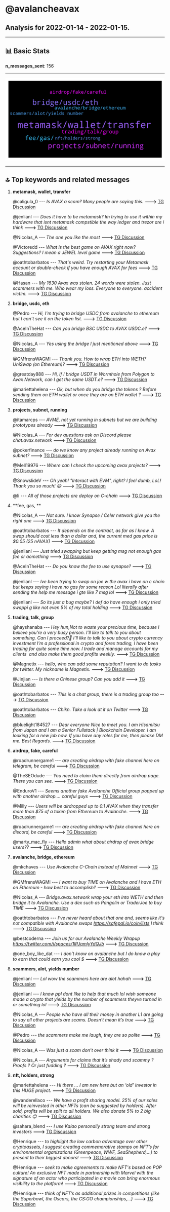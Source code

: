 # **@avalancheavax**
 ## Analysis for **2022-01-14** - **2022-01-15**.

---

## 📊 **Basic Stats**

**n_messages_sent**: 156

---
![wordcloud](avalancheavax_1Days_wordcloud.png)

---


## 🔝 **Top keywords and related messages**

1. **metamask, wallet, transfer**

    @caligula_0 --- *Is AVAX a scam? Many people are saying this.* **--->** [TG Discussion](https://t.me/avalancheavax/322336)

    @jenlianl --- *Does it have to be metamask? Im trying to use it within my hardware that isnt metamask compstible the way ledger and trezor are i think* **--->** [TG Discussion](https://t.me/avalancheavax/322395)

    @Nicolas_A --- *The one you like the most* **--->** [TG Discussion](https://t.me/avalancheavax/322368)

    @Victoredd --- *What is the best game on AVAX right now? Suggestions? I mean a JEWEL level game* **--->** [TG Discussion](https://t.me/avalancheavax/322204)

    @oathtobarbatos --- *That's weird. Try restarting your Metamask account or double-check if you have enough AVAX for fees* **--->** [TG Discussion](https://t.me/avalancheavax/322389)

    @Hasan --- *My 1630 Avax was stolen. 24 words were stolen. Just scammers with me. Who wear my loss. Everyone to everyone. accident victim.* **--->** [TG Discussion](https://t.me/avalancheavax/322396)

2. **bridge, usdc, eth**

    @Pedro --- *Hi, I'm trying to bridge USDC from avalanche to ethereum but I can't see it on the token list.* **--->** [TG Discussion](https://t.me/avalancheavax/322157)

    @AceInTheHat --- *Can you bridge BSC USDC to AVAX USDC.e?* **--->** [TG Discussion](https://t.me/avalancheavax/322465)

    @Nicolas_A --- *Yes using the bridge I just mentioned above* **--->** [TG Discussion](https://t.me/avalancheavax/322468)

    @GMfrensWAGMI --- *Thank you. How to wrap ETH into WETH? UniSwap (on Ethereum)?* **--->** [TG Discussion](https://t.me/avalancheavax/322372)

    @greatday888 --- *Hi, If I bridge USDT in Wormhole from Polygon to Avax Network, can I get the same USDT.e?* **--->** [TG Discussion](https://t.me/avalancheavax/322455)

    @mariettahelena --- *Ok, but when do you bridge the tokens ? Before sending them on ETH wallet or once they are on ETH wallet ?* **--->** [TG Discussion](https://t.me/avalancheavax/322310)

3. **projects, subnet, running**

    @itamarcps --- *AVME, not yet running in subnets but we are building prototypes already* **--->** [TG Discussion](https://t.me/avalancheavax/322431)

    @Nicolas_A --- *For dev questions ask on Discord please chat.avax.network* **--->** [TG Discussion](https://t.me/avalancheavax/322156)

    @pokerfinance --- *do we know any project already running on Avax subnet?* **--->** [TG Discussion](https://t.me/avalancheavax/322429)

    @Mell19976 --- *Where can I check the upcoming avax projects?* **--->** [TG Discussion](https://t.me/avalancheavax/322135)

    @SnowslideV --- *Oh yeah! "Interact with EVM", right? I feel dumb, LoL! Thank you so much! 😆* **--->** [TG Discussion](https://t.me/avalancheavax/322521)

    @li --- *All of those projects are deploy on C-chain* **--->** [TG Discussion](https://t.me/avalancheavax/322441)

4. **fee, gas, **

    @Nicolas_A --- *Not sure. I know Synapse / Celer network give you the right one* **--->** [TG Discussion](https://t.me/avalancheavax/322463)

    @oathtobarbatos --- *It depends on the contract, as far as I know. A swap should cost less than a dollar and, the current med gas price is $0.05 (25 nAVAX)* **--->** [TG Discussion](https://t.me/avalancheavax/322385)

    @jenlianl --- *Just tried swapping but keep getting msg not enough gas fee or aomething* **--->** [TG Discussion](https://t.me/avalancheavax/322383)

    @AceInTheHat --- *Do you know the fee to use synapse?* **--->** [TG Discussion](https://t.me/avalancheavax/322471)

    @jenlianl --- *Ive been trying to swap on joe w the avax i have on c chain but keeps saying i have no gas for some reason   Lol literally after sending the help me message  i gte like 7 msg lol* **--->** [TG Discussion](https://t.me/avalancheavax/322388)

    @jenlianl --- *So its just a bug maybe? I def do have enough i only tried swappi g like not even 5% of my total holding* **--->** [TG Discussion](https://t.me/avalancheavax/322391)

5. **trading, talk, group**

    @hayshanaba --- *Hey hun,Not to waste your precious time, because I believe you’re a very busy person. I’ll like to talk to you about something. Can I proceed?💫 I’ll like to talk to you about crypto currency investment I’m a professional in crypto and forex trading, I have been trading for quite some time now. I trade and manage accounts for my clients  and also make them good profits weekly.* **--->** [TG Discussion](https://t.me/avalancheavax/322209)

    @Magnetix --- *hello, who can add some reputation? I want to do tasks for twitter. My nickname is Magnetix.* **--->** [TG Discussion](https://t.me/avalancheavax/322418)

    @Jinjian --- *Is there a Chinese group? Can you add it* **--->** [TG Discussion](https://t.me/avalancheavax/322256)

    @oathtobarbatos --- *This is a chat group, there is a trading group too* **--->** [TG Discussion](https://t.me/avalancheavax/322212)

    @oathtobarbatos --- *Chikn. Take a look at it on Twitter* **--->** [TG Discussion](https://t.me/avalancheavax/322207)

    @bluelight184527 --- *Dear everyone Nice to meet you. I am Hisamitsu from Japan and I am a Senior Fullstack | Blockchain Developer. I am looking for a new job now. If you have any roles for me, then please DM me. Best Regards.* **--->** [TG Discussion](https://t.me/avalancheavax/322133)

6. **airdrop, fake, careful**

    @roadrunnergame1 --- *are creating airdrop with fake channel here on telegram, be careful* **--->** [TG Discussion](https://t.me/avalancheavax/322553)

    @TheSEOdude --- *You need to claim them directly from airdrop page. There you can see.* **--->** [TG Discussion](https://t.me/avalancheavax/322333)

    @EnduroV1 --- *Seems another fake Avalanche Official group popped up with another airdrop.... careful guys* **--->** [TG Discussion](https://t.me/avalancheavax/322242)

    @Milly --- *Users will be airdropped up to 0.1 AVAX when they transfer more than $75  of a token from Ethereum to Avalanche.* **--->** [TG Discussion](https://t.me/avalancheavax/322128)

    @roadrunnergame1 --- *are creating airdrop with fake channel here on discord, be careful* **--->** [TG Discussion](https://t.me/avalancheavax/322537)

    @marty_mac_fly --- *Hello admin what about airdrop of avax bridge users??* **--->** [TG Discussion](https://t.me/avalancheavax/322121)

7. **avalanche, bridge, ethereum**

    @mkchaves --- *Use Avalanche C-Chain instead of Mainnet* **--->** [TG Discussion](https://t.me/avalancheavax/322520)

    @GMfrensWAGMI --- *I want to buy TIME on Avalanche and I have ETH on Ethereum - how best to accomplish?* **--->** [TG Discussion](https://t.me/avalancheavax/322362)

    @Nicolas_A --- *Bridge.avax.network wrap your eth into WETH and then bridge it to Avalanche. Use a dex such as Pangolin or TraderJoe to buy TIME* **--->** [TG Discussion](https://t.me/avalancheavax/322366)

    @oathtobarbatos --- *I've never heard about that one and, seems like it's not compatible with Avalanche swaps https://safepal.io/coin/lists I think* **--->** [TG Discussion](https://t.me/avalancheavax/322402)

    @bestcoderna --- *Join us for our Avalanche Weekly Wrapup  https://twitter.com/i/spaces/1lPJqmlyYdQJb* **--->** [TG Discussion](https://t.me/avalancheavax/322381)

    @one_boy_like_dat --- *I don’t know on avalanche but I do know a play to earn that could earn you cool $* **--->** [TG Discussion](https://t.me/avalancheavax/322208)

8. **scammers, alot, yields number**

    @jenlianl --- *Lol wow the scammers here are alot hahah* **--->** [TG Discussion](https://t.me/avalancheavax/322386)

    @jenlianl --- *I know ppl dont like to help that much lol wish someone made a crypto that yields by the number of scammers theyve turned in or something lol* **--->** [TG Discussion](https://t.me/avalancheavax/322390)

    @Nicolas_A --- *People who have all their money in another L1 are going to say all other projects are scams. Doesn’t mean it’s true* **--->** [TG Discussion](https://t.me/avalancheavax/322343)

    @Pedro --- *the scammers make me laugh, they are so polite* **--->** [TG Discussion](https://t.me/avalancheavax/322160)

    @Nicolas_A --- *Was just a scam don’t over think it* **--->** [TG Discussion](https://t.me/avalancheavax/322532)

    @Nicolas_A --- *Arguments for claims that it’s shady and scammy ? Proofs ? Or just fudding ?* **--->** [TG Discussion](https://t.me/avalancheavax/322342)

9. **nft, holders, strong**

    @mariettahelena --- *Hi there … I am new here but an ‘old’ investor in this HUGE project.* **--->** [TG Discussion](https://t.me/avalancheavax/322306)

    @wanderellaco --- *We have a profit sharing model. 25% of our sales will be reinvested in other NFTs (can be suggested by holders). After sold, profits will be split to all holders. We also donate 5% to 2 big charities 😊* **--->** [TG Discussion](https://t.me/avalancheavax/322252)

    @sahara_blend --- *I use Kalao personally strong team and strong investors* **--->** [TG Discussion](https://t.me/avalancheavax/322197)

    @Henrique --- *to highlight the low carbon advantage over other cryptoassets, I suggest creating commemorative stamps on NFT’s for environmental organizations (Greenpeace, WWF, SeaShepherd,…) to present to their biggest donors!* **--->** [TG Discussion](https://t.me/avalancheavax/322187)

    @Henrique --- *seek to make agreements to make NFT's based on POP culture!  An exclusive NFT made in partnership with Marvel with the signature of an actor who participated in a movie can bring enormous visibility to the platform!* **--->** [TG Discussion](https://t.me/avalancheavax/322186)

    @Henrique --- *think of NFT’s as additional prizes in competitions (like the Superbowl, the Oscars, the CS:GO championships,…)* **--->** [TG Discussion](https://t.me/avalancheavax/322185)

